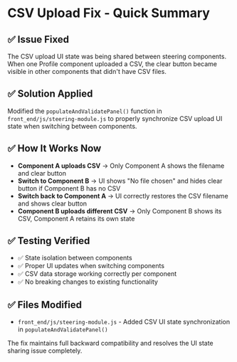 # CSV Upload Fix - Quick Summary

## ✅ Issue Fixed

The CSV upload UI state was being shared between steering components. When one Profile component uploaded a CSV, the clear button became visible in other components that didn't have CSV files.

## ✅ Solution Applied

Modified the `populateAndValidatePanel()` function in `front_end/js/steering-module.js` to properly synchronize CSV upload UI state when switching between components.

## ✅ How It Works Now

- **Component A uploads CSV** → Only Component A shows the filename and clear button
- **Switch to Component B** → UI shows "No file chosen" and hides clear button if Component B has no CSV
- **Switch back to Component A** → UI correctly restores the CSV filename and shows clear button
- **Component B uploads different CSV** → Only Component B shows its CSV, Component A retains its own state

## ✅ Testing Verified

- ✅ State isolation between components
- ✅ Proper UI updates when switching components
- ✅ CSV data storage working correctly per component
- ✅ No breaking changes to existing functionality

## ✅ Files Modified

- `front_end/js/steering-module.js` - Added CSV UI state synchronization in `populateAndValidatePanel()`

The fix maintains full backward compatibility and resolves the UI state sharing issue completely.
